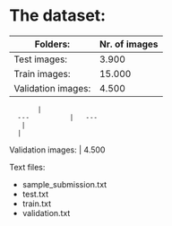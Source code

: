 # The dataset:

Folders: | Nr. of images 
--- | --- 
Test images: | 3.900 
Train images: | 15.000 
Validation images: | 4.500 


           |   
      ---          |   ---  
       |   
      |     
Validation images: | 4.500  

Text files:
- sample_submission.txt
- test.txt
- train.txt
- validation.txt
